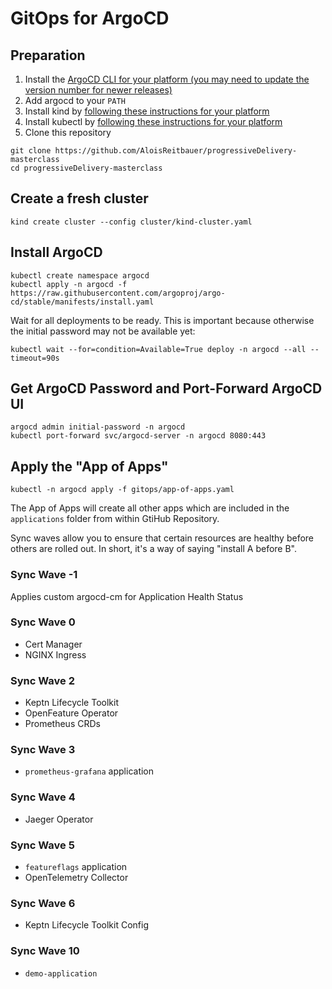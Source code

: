 # GitOps for ArgoCD

## Preparation

1. Install the [ArgoCD CLI for your platform (you may need to update the version number for newer releases)](https://github.com/argoproj/argo-cd/releases/tag/v2.7.7)
1. Add argocd to your `PATH`
1. Install kind by [following these instructions for your platform](https://kind.sigs.k8s.io/docs/user/quick-start#installation)
1. Install kubectl by [following these instructions for your platform](https://kubernetes.io/docs/tasks/tools/#kubectl)
1. Clone this repository

```
git clone https://github.com/AloisReitbauer/progressiveDelivery-masterclass
cd progressiveDelivery-masterclass
```

## Create a fresh cluster

```
kind create cluster --config cluster/kind-cluster.yaml
```

## Install ArgoCD

```
kubectl create namespace argocd
kubectl apply -n argocd -f https://raw.githubusercontent.com/argoproj/argo-cd/stable/manifests/install.yaml
```

Wait for all deployments to be ready. This is important because otherwise the initial password may not be available yet:

```
kubectl wait --for=condition=Available=True deploy -n argocd --all --timeout=90s
```

## Get ArgoCD Password and Port-Forward ArgoCD UI

```
argocd admin initial-password -n argocd
kubectl port-forward svc/argocd-server -n argocd 8080:443
```

## Apply the "App of Apps"

```
kubectl -n argocd apply -f gitops/app-of-apps.yaml
```

The App of Apps will create all other apps which are included in the `applications` folder from within GtiHub Repository.

Sync waves allow you to ensure that certain resources are healthy before others are rolled out. In short, it's a way of saying "install A before B".

### Sync Wave -1
Applies custom argocd-cm for Application Health Status

### Sync Wave 0
- Cert Manager
- NGINX Ingress

### Sync Wave 2
- Keptn Lifecycle Toolkit
- OpenFeature Operator
- Prometheus CRDs

### Sync Wave 3
- `prometheus-grafana` application

### Sync Wave 4
- Jaeger Operator

### Sync Wave 5
- `featureflags` application
- OpenTelemetry Collector

### Sync Wave 6
- Keptn Lifecycle Toolkit Config

### Sync Wave 10
- `demo-application`